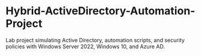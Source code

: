 # Hybrid-ActiveDirectory-Automation-Project
Lab project simulating Active Directory, automation scripts, and security policies with Windows Server 2022, Windows 10, and Azure AD.
